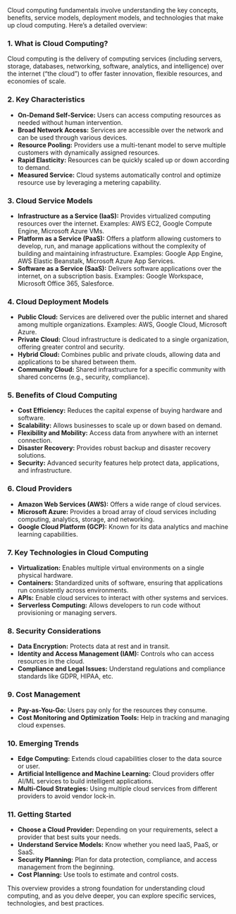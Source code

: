 Cloud computing fundamentals involve understanding the key concepts, benefits, service models, deployment models, and technologies that make up cloud computing. Here’s a detailed overview:

### **1. What is Cloud Computing?**
Cloud computing is the delivery of computing services (including servers, storage, databases, networking, software, analytics, and intelligence) over the internet (“the cloud”) to offer faster innovation, flexible resources, and economies of scale.

### **2. Key Characteristics**
- **On-Demand Self-Service:** Users can access computing resources as needed without human intervention.
- **Broad Network Access:** Services are accessible over the network and can be used through various devices.
- **Resource Pooling:** Providers use a multi-tenant model to serve multiple customers with dynamically assigned resources.
- **Rapid Elasticity:** Resources can be quickly scaled up or down according to demand.
- **Measured Service:** Cloud systems automatically control and optimize resource use by leveraging a metering capability.

### **3. Cloud Service Models**
- **Infrastructure as a Service (IaaS):** Provides virtualized computing resources over the internet. Examples: AWS EC2, Google Compute Engine, Microsoft Azure VMs.
- **Platform as a Service (PaaS):** Offers a platform allowing customers to develop, run, and manage applications without the complexity of building and maintaining infrastructure. Examples: Google App Engine, AWS Elastic Beanstalk, Microsoft Azure App Services.
- **Software as a Service (SaaS):** Delivers software applications over the internet, on a subscription basis. Examples: Google Workspace, Microsoft Office 365, Salesforce.

### **4. Cloud Deployment Models**
- **Public Cloud:** Services are delivered over the public internet and shared among multiple organizations. Examples: AWS, Google Cloud, Microsoft Azure.
- **Private Cloud:** Cloud infrastructure is dedicated to a single organization, offering greater control and security.
- **Hybrid Cloud:** Combines public and private clouds, allowing data and applications to be shared between them.
- **Community Cloud:** Shared infrastructure for a specific community with shared concerns (e.g., security, compliance).

### **5. Benefits of Cloud Computing**
- **Cost Efficiency:** Reduces the capital expense of buying hardware and software.
- **Scalability:** Allows businesses to scale up or down based on demand.
- **Flexibility and Mobility:** Access data from anywhere with an internet connection.
- **Disaster Recovery:** Provides robust backup and disaster recovery solutions.
- **Security:** Advanced security features help protect data, applications, and infrastructure.

### **6. Cloud Providers**
- **Amazon Web Services (AWS):** Offers a wide range of cloud services.
- **Microsoft Azure:** Provides a broad array of cloud services including computing, analytics, storage, and networking.
- **Google Cloud Platform (GCP):** Known for its data analytics and machine learning capabilities.

### **7. Key Technologies in Cloud Computing**
- **Virtualization:** Enables multiple virtual environments on a single physical hardware.
- **Containers:** Standardized units of software, ensuring that applications run consistently across environments.
- **APIs:** Enable cloud services to interact with other systems and services.
- **Serverless Computing:** Allows developers to run code without provisioning or managing servers.

### **8. Security Considerations**
- **Data Encryption:** Protects data at rest and in transit.
- **Identity and Access Management (IAM):** Controls who can access resources in the cloud.
- **Compliance and Legal Issues:** Understand regulations and compliance standards like GDPR, HIPAA, etc.

### **9. Cost Management**
- **Pay-as-You-Go:** Users pay only for the resources they consume.
- **Cost Monitoring and Optimization Tools:** Help in tracking and managing cloud expenses.

### **10. Emerging Trends**
- **Edge Computing:** Extends cloud capabilities closer to the data source or user.
- **Artificial Intelligence and Machine Learning:** Cloud providers offer AI/ML services to build intelligent applications.
- **Multi-Cloud Strategies:** Using multiple cloud services from different providers to avoid vendor lock-in.

### **11. Getting Started**
- **Choose a Cloud Provider:** Depending on your requirements, select a provider that best suits your needs.
- **Understand Service Models:** Know whether you need IaaS, PaaS, or SaaS.
- **Security Planning:** Plan for data protection, compliance, and access management from the beginning.
- **Cost Planning:** Use tools to estimate and control costs.

This overview provides a strong foundation for understanding cloud computing, and as you delve deeper, you can explore specific services, technologies, and best practices.